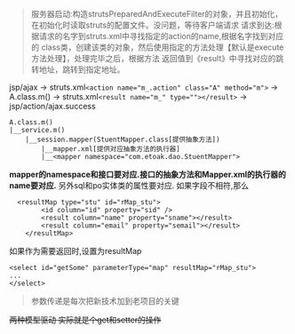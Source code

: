 >服务器启动:构造strutsPreparedAndExecuteFilter的对象，并且初始化，
在初始化时读取struts的配置文件。没问题，等待客户端请求
请求到达:根据请求的名字到struts.xml中寻找指定的action的name,根据名字找到对应的
class类，创建该类的对象，然后使用指定的方法处理【默认是execute方法处理】，处理完毕之后，根据方法
返回值到《result》中寻找对应的跳转地址，跳转到指定地址。


jsp/ajax -> struts.xml`<action name="m_.action" class="A" method="m">` -> A.class.m() -> struts.xml`<result name="m_" type=""></result>` -> jsp/action/ajax.success
```
A.class.m()
|__service.m()
    |__session.mapper(StuentMapper.class[提供抽象方法])
        |__mapper.xml[提供对应抽象方法的执行器]
        |__<mapper namespace="com.etoak.dao.StuentMapper">
```
**mapper的namespace和接口要对应.接口的抽象方法和Mapper.xml的执行器的name要对应.** 另外sql和po实体类的属性要对应.
如果字段不相符,那么
```
  <resultMap type="stu" id="rMap_stu">
		<id column="id" property="sid" />
		<result column="name" property="sname"></result>
		<result column="email" property="semail"></result>
	</resultMap>
```
如果作为需要返回时,设置为resultMap
```
<select id="getSome" parameterType="map" resultMap="rMap_stu">
...
</select>
```


> 参数传递是每次把新技术加到老项目的关键

~~两种模型驱动 实际就是个get和setter的操作~~
